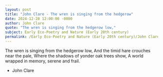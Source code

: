 ```yaml
---
layout: post
title: "John Clare - The wren is singing from the hedgerow"
date: 2024-12-28 12:00:00 -0000
author: John Clare
quote: "The wren is singing from the hedgerow low,"
subject: Early Eco-Poetry and Nature (Early 20th century)
permalink: /Early Eco-Poetry and Nature (Early 20th century)/John Clare/John Clare - The wren is singing from the hedgerow
---
```


The wren is singing from the hedgerow low,
And the timid hare crouches near the pale,
Where the shadows of yonder oak trees show,
A world wrapped in memory, serene and frail.

- John Clare
